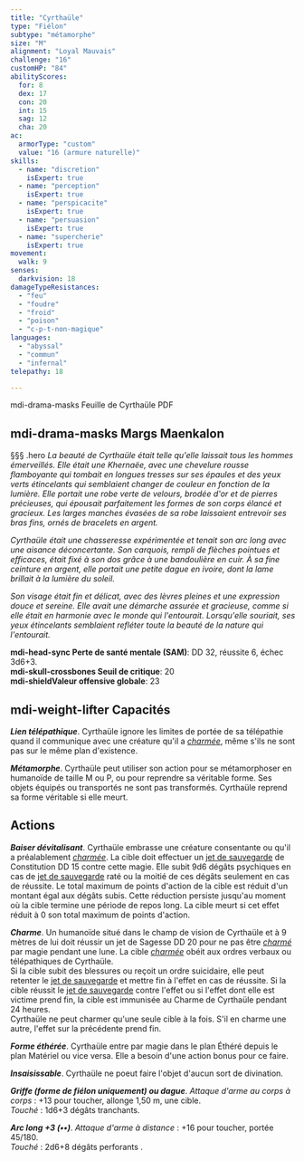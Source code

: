 ```yaml
---
title: "Cyrthaüle"
type: "Fiélon"
subtype: "métamorphe"
size: "M"
alignment: "Loyal Mauvais"
challenge: "16"
customHP: "84"
abilityScores:
  for: 8
  dex: 17
  con: 20
  int: 15
  sag: 12
  cha: 20
ac:
  armorType: "custom"
  value: "16 (armure naturelle)"
skills:
  - name: "discretion"
    isExpert: true
  - name: "perception"
    isExpert: true
  - name: "perspicacite"
    isExpert: true
  - name: "persuasion"
    isExpert: true
  - name: "supercherie"
    isExpert: true
movement:
  walk: 9
senses:
  darkvision: 18
damageTypeResistances:
  - "feu"
  - "foudre"
  - "froid"
  - "poison"
  - "c-p-t-non-magique"
languages:
  - "abyssal"
  - "commun"
  - "infernal"
telepathy: 18

---
```

<v-btn color="#730800" dark depressed class="mb-4 d-print-none" href="https://www.douaratil.fr/feuilledejdr/FDP Cyrthaüle V3.1 20230224.pdf" link target="\_blank"><v-icon left>mdi-drama-masks</v-icon> Feuille de Cyrthaüle PDF</v-btn>
## <v-icon>mdi-drama-masks</v-icon> Margs Maenkalon
§§§ .hero
*La beauté de Cyrthaüle était telle qu'elle laissait tous les hommes émerveillés. Elle était une Khernaëe, avec une chevelure rousse flamboyante qui tombait en longues tresses sur ses épaules et des yeux verts étincelants qui semblaient changer de couleur en fonction de la lumière. Elle portait une robe verte de velours, brodée d'or et de pierres précieuses, qui épousait parfaitement les formes de son corps élancé et gracieux. Les larges manches évasées de sa robe laissaient entrevoir ses bras fins, ornés de bracelets en argent.*    

*Cyrthaüle était une chasseresse expérimentée et tenait son arc long avec une aisance déconcertante. Son carquois, rempli de flèches pointues et efficaces, était fixé à son dos grâce à une bandoulière en cuir. À sa fine ceinture en argent, elle portait une petite dague en ivoire, dont la lame brillait à la lumière du soleil.*    

*Son visage était fin et délicat, avec des lèvres pleines et une expression douce et sereine. Elle avait une démarche assurée et gracieuse, comme si elle était en harmonie avec le monde qui l'entourait. Lorsqu'elle souriait, ses yeux étincelants semblaient refléter toute la beauté de la nature qui l'entourait.*    

**<v-icon>mdi-head-sync</v-icon> Perte de santé mentale (SAM)**: DD 32, réussite 6, échec 3d6+3.   
**<v-icon>mdi-skull-crossbones</v-icon> Seuil de critique**: 20            
**<v-icon>mdi-shield</v-icon>Valeur offensive globale**: 23      
## <v-icon>mdi-weight-lifter</v-icon> Capacités
_**Lien télépathique**_. Cyrthaüle ignore les limites de portée de sa télépathie quand il communique avec une créature qu'il a [_charmée_](/gerer-la-sante-du-personnage/#charme), même s'ils ne sont pas sur le même plan d'existence.

_**Métamorphe**_. Cyrthaüle peut utiliser son action pour se métamorphoser en humanoïde de taille M ou P, ou pour reprendre sa véritable forme. Ses objets équipés ou transportés ne sont pas transformés. Cyrthaüle reprend sa forme véritable si elle meurt.

## Actions
_**Baiser dévitalisant**_. Cyrthaüle embrasse une créature consentante ou qu'il a préalablement [_charmée_](/gerer-la-sante-du-personnage/#charme). La cible doit effectuer un [jet de sauvegarde](/utiliser-les-caracteristiques/#jets-de-sauvegarde) de Constitution DD 15 contre cette magie. Elle subit 9d6 dégâts psychiques en cas de [jet de sauvegarde](/utiliser-les-caracteristiques/#jets-de-sauvegarde) raté ou la moitié de ces dégâts seulement en cas de réussite. Le total maximum de points d'action de la cible est réduit d'un montant égal aux dégâts subis. Cette réduction persiste jusqu'au moment où la cible termine une période de repos long. La cible meurt si cet effet réduit à 0 son total maximum de points d'action.

_**Charme**_. Un humanoïde situé dans le champ de vision de Cyrthaüle et à 9 mètres de lui doit réussir un jet de Sagesse DD 20 pour ne pas être [_charmé_](/gerer-la-sante-du-personnage/#charme) par magie pendant une lune. La cible [_charmée_](/gerer-la-sante-du-personnage/#charme) obéit aux ordres verbaux ou télépathiques de Cyrthaüle.  
Si la cible subit des blessures ou reçoit un ordre suicidaire, elle peut retenter le [jet de sauvegarde](/utiliser-les-caracteristiques/#jets-de-sauvegarde) et mettre fin à l'effet en cas de réussite. Si la cible réussit le [jet de sauvegarde](/utiliser-les-caracteristiques/#jets-de-sauvegarde) contre l'effet ou si l'effet dont elle est victime prend fin, la cible est immunisée au Charme de Cyrthaüle pendant 24 heures.  
Cyrthaüle ne peut charmer qu'une seule cible à la fois. S'il en charme une autre, l'effet sur la précédente prend fin.

_**Forme éthérée**_. Cyrthaüle entre par magie dans le plan Éthéré depuis le plan Matériel ou vice versa. Elle a besoin d'une action bonus pour ce faire.  

_**Insaisissable**_. Cyrthaüle ne poeut faire l'objet d'aucun sort de divination.
 
_**Griffe (forme de fiélon uniquement) ou dague**_. _Attaque d'arme au corps à corps_ : +13 pour toucher, allonge 1,50 m, une cible.  
_Touché_ : 1d6+3 dégâts tranchants.  

_**Arc long +3 (••)**_. _Attaque d'arme à distance_ : +16 pour toucher, portée 45/180.  
_Touché_ : 2d6+8 dégâts perforants .


